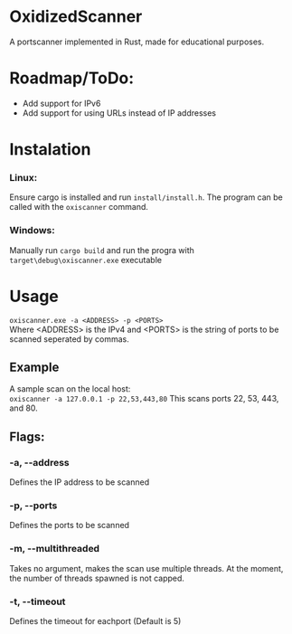 # OxidizedScanner
A portscanner implemented in Rust, made for educational purposes. 

# Roadmap/ToDo:
  - Add support for IPv6
  - Add support for using URLs instead of IP addresses

# Instalation
### Linux:
Ensure cargo is installed and run `install/install.h`. The program can be called with the `oxiscanner` command.

### Windows:
Manually run `cargo build` and run the progra with `target\debug\oxiscanner.exe` executable 

# Usage
`oxiscanner.exe -a <ADDRESS> -p <PORTS>`<br>
Where \<ADDRESS> is the IPv4 and \<PORTS> is the string of ports to be scanned seperated by commas.
## Example
A sample scan on the local host:<br>
`oxiscanner -a 127.0.0.1 -p 22,53,443,80`
This scans ports 22, 53, 443, and 80.
## Flags:
### -a, --address
Defines the IP address to be scanned

### -p, --ports
Defines the ports to be scanned

### -m, --multithreaded
Takes no argument, makes the scan use multiple threads. At the moment, the number of threads spawned is not capped.

### -t, --timeout
Defines the timeout for eachport (Default is 5)
